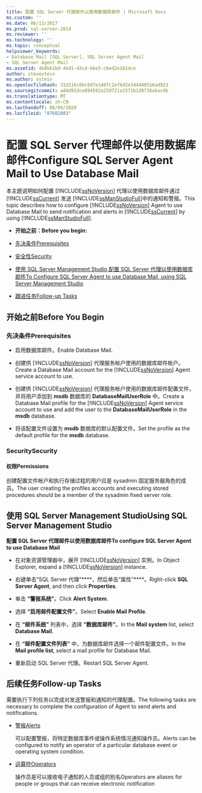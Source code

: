 ```yaml
---
title: 配置 SQL Server 代理邮件以使用数据库邮件 | Microsoft Docs
ms.custom: ''
ms.date: 06/13/2017
ms.prod: sql-server-2014
ms.reviewer: ''
ms.technology: ''
ms.topic: conceptual
helpviewer_keywords:
- Database Mail [SQL Server], SQL Server Agent Mail
- SQL Server Agent Mail
ms.assetid: 4b8b61bd-4bd1-43cd-b6e5-c6ed2e101dce
author: stevestein
ms.author: sstein
ms.openlocfilehash: 31d116c0bc8d7e148fc2ef6d2e344400516ad923
ms.sourcegitcommit: ad4d92dce894592a259721a1571b1d8736abacdb
ms.translationtype: MT
ms.contentlocale: zh-CN
ms.lasthandoff: 08/04/2020
ms.locfileid: "87682883"
---
```

# <a name="configure-sql-server-agent-mail-to-use-database-mail"></a><span data-ttu-id="2cb7c-102">配置 SQL Server 代理邮件以使用数据库邮件</span><span class="sxs-lookup"><span data-stu-id="2cb7c-102">Configure SQL Server Agent Mail to Use Database Mail</span></span>
  <span data-ttu-id="2cb7c-103">本主题说明如何配置 [!INCLUDE[ssNoVersion](../../includes/ssnoversion-md.md)] 代理以使用数据库邮件通过 [!INCLUDE[ssCurrent](../../includes/sscurrent-md.md)] 发送 [!INCLUDE[ssManStudioFull](../../includes/ssmanstudiofull-md.md)]中的通知和警报。</span><span class="sxs-lookup"><span data-stu-id="2cb7c-103">This topic describes how to configure [!INCLUDE[ssNoVersion](../../includes/ssnoversion-md.md)] Agent to use Database Mail to send notification and alerts in [!INCLUDE[ssCurrent](../../includes/sscurrent-md.md)] by using [!INCLUDE[ssManStudioFull](../../includes/ssmanstudiofull-md.md)].</span></span>  
  
-   <span data-ttu-id="2cb7c-104">**开始之前：**</span><span class="sxs-lookup"><span data-stu-id="2cb7c-104">**Before you begin:**</span></span>  
  
-   [<span data-ttu-id="2cb7c-105">先决条件</span><span class="sxs-lookup"><span data-stu-id="2cb7c-105">Prerequisites</span></span>](#Prerequisites)  
  
-   [<span data-ttu-id="2cb7c-106">安全性</span><span class="sxs-lookup"><span data-stu-id="2cb7c-106">Security</span></span>](#Security)  
  
-   [<span data-ttu-id="2cb7c-107">使用 SQL Server Management Studio 配置 SQL Server 代理以使用数据库邮件</span><span class="sxs-lookup"><span data-stu-id="2cb7c-107">To Configure SQL Server Agent to use Database Mail, using SQL Server Management Studio</span></span>](#SSMSProcedure)  
  
-   [<span data-ttu-id="2cb7c-108">跟进任务</span><span class="sxs-lookup"><span data-stu-id="2cb7c-108">Follow-up Tasks</span></span>](#Follow_Up)  
  
##  <a name="before-you-begin"></a><a name="BeforeYouBegin"></a> <span data-ttu-id="2cb7c-109">开始之前</span><span class="sxs-lookup"><span data-stu-id="2cb7c-109">Before You Begin</span></span>  
  
###  <a name="prerequisites"></a><a name="Prerequisites"></a><span data-ttu-id="2cb7c-110">先决条件</span><span class="sxs-lookup"><span data-stu-id="2cb7c-110">Prerequisites</span></span>  
  
-   <span data-ttu-id="2cb7c-111">启用数据库邮件。</span><span class="sxs-lookup"><span data-stu-id="2cb7c-111">Enable Database Mail.</span></span>  
  
-   <span data-ttu-id="2cb7c-112">创建供 [!INCLUDE[ssNoVersion](../../includes/ssnoversion-md.md)] 代理服务帐户使用的数据库邮件帐户。</span><span class="sxs-lookup"><span data-stu-id="2cb7c-112">Create a Database Mail account for the [!INCLUDE[ssNoVersion](../../includes/ssnoversion-md.md)] Agent service account to use.</span></span>  
  
-   <span data-ttu-id="2cb7c-113">创建供 [!INCLUDE[ssNoVersion](../../includes/ssnoversion-md.md)] 代理服务帐户使用的数据库邮件配置文件，并将用户添加到 **msdb** 数据库的 **DatabaseMailUserRole** 中。</span><span class="sxs-lookup"><span data-stu-id="2cb7c-113">Create a Database Mail profile for the [!INCLUDE[ssNoVersion](../../includes/ssnoversion-md.md)] Agent service account to use and add the user to the **DatabaseMailUserRole** in the **msdb** database.</span></span>  
  
-   <span data-ttu-id="2cb7c-114">将该配置文件设置为 **msdb** 数据库的默认配置文件。</span><span class="sxs-lookup"><span data-stu-id="2cb7c-114">Set the profile as the default profile for the **msdb** database.</span></span>  
  
###  <a name="security"></a><a name="Security"></a> <span data-ttu-id="2cb7c-115">Security</span><span class="sxs-lookup"><span data-stu-id="2cb7c-115">Security</span></span>  
  
####  <a name="permissions"></a><a name="Permissions"></a> <span data-ttu-id="2cb7c-116">权限</span><span class="sxs-lookup"><span data-stu-id="2cb7c-116">Permissions</span></span>  
 <span data-ttu-id="2cb7c-117">创建配置文件帐户和执行存储过程的用户应是 sysadmin 固定服务器角色的成员。</span><span class="sxs-lookup"><span data-stu-id="2cb7c-117">The user creating the profiles accounts and executing stored procedures should be a member of the sysadmin fixed server role.</span></span>  
  
##  <a name="using-sql-server-management-studio"></a><a name="SSMSProcedure"></a> <span data-ttu-id="2cb7c-118">使用 SQL Server Management Studio</span><span class="sxs-lookup"><span data-stu-id="2cb7c-118">Using SQL Server Management Studio</span></span>  
 <span data-ttu-id="2cb7c-119">**配置 SQL Server 代理邮件以使用数据库邮件**</span><span class="sxs-lookup"><span data-stu-id="2cb7c-119">**To configure SQL Server Agent to use Database Mail**</span></span>  
  
-   <span data-ttu-id="2cb7c-120">在对象资源管理器中，展开 [!INCLUDE[ssNoVersion](../../includes/ssnoversion-md.md)] 实例。</span><span class="sxs-lookup"><span data-stu-id="2cb7c-120">In Object Explorer, expand a [!INCLUDE[ssNoVersion](../../includes/ssnoversion-md.md)] instance.</span></span>  
  
-   <span data-ttu-id="2cb7c-121">右键单击“SQL Server 代理”\*\*\*\*，然后单击“属性”\*\*\*\*。</span><span class="sxs-lookup"><span data-stu-id="2cb7c-121">Right-click **SQL Server Agent**, and then click **Properties**.</span></span>  
  
-   <span data-ttu-id="2cb7c-122">单击 **“警报系统”**。</span><span class="sxs-lookup"><span data-stu-id="2cb7c-122">Click **Alert System**.</span></span>  
  
-   <span data-ttu-id="2cb7c-123">选择 **“启用邮件配置文件”**。</span><span class="sxs-lookup"><span data-stu-id="2cb7c-123">Select **Enable Mail Profile**.</span></span>  
  
-   <span data-ttu-id="2cb7c-124">在 **“邮件系统”** 列表中，选择 **“数据库邮件”**。</span><span class="sxs-lookup"><span data-stu-id="2cb7c-124">In the **Mail system** list, select **Database Mail**.</span></span>  
  
-   <span data-ttu-id="2cb7c-125">在 **“邮件配置文件列表”** 中，为数据库邮件选择一个邮件配置文件。</span><span class="sxs-lookup"><span data-stu-id="2cb7c-125">In the **Mail profile list**, select a mail profile for Database Mail.</span></span>  
  
-   <span data-ttu-id="2cb7c-126">重新启动 SQL Server 代理。</span><span class="sxs-lookup"><span data-stu-id="2cb7c-126">Restart SQL Server Agent.</span></span>  
  
##  <a name="follow-up-tasks"></a><a name="Follow_Up"></a> <span data-ttu-id="2cb7c-127">后续任务</span><span class="sxs-lookup"><span data-stu-id="2cb7c-127">Follow-up Tasks</span></span>  
 <span data-ttu-id="2cb7c-128">需要执行下列任务以完成对发送警报和通知的代理配置。</span><span class="sxs-lookup"><span data-stu-id="2cb7c-128">The following tasks are necessary to complete the configuration of Agent to send alerts and notifications.</span></span>  
  
-   [<span data-ttu-id="2cb7c-129">警报</span><span class="sxs-lookup"><span data-stu-id="2cb7c-129">Alerts</span></span>](../../ssms/agent/alerts.md)  
  
     <span data-ttu-id="2cb7c-130">可以配置警报，将特定数据库事件或操作系统情况通知操作员。</span><span class="sxs-lookup"><span data-stu-id="2cb7c-130">Alerts can be configured to notify an operator of a particular database event or operating system condition.</span></span>  
  
-   [<span data-ttu-id="2cb7c-131">运算符</span><span class="sxs-lookup"><span data-stu-id="2cb7c-131">Operators</span></span>](../../ssms/agent/operators.md)  
  
     <span data-ttu-id="2cb7c-132">操作员是可以接收电子通知的人员或组的别名</span><span class="sxs-lookup"><span data-stu-id="2cb7c-132">Operators are aliases for people or groups that can receive electronic notification</span></span>  
  
  
